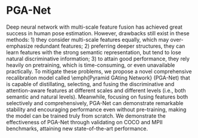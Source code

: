 # PGA-Net
Deep neural network with multi-scale feature fusion has achieved great success in human pose estimation. However,  drawbacks still exist in these methods: 1) they consider multi-scale features equally, which may over-emphasize redundant features; 2) preferring deeper structures, they can learn features with the strong semantic representation, but tend to lose natural discriminative information; 3) to attain good performance, they rely heavily on pretraining, which is time-consuming, or even unavailable practically. To mitigate these problems, we propose a novel comprehensive recalibration model called \emph{Pyramid GAting Network}  (PGA-Net) that is capable of distillating, selecting, and fusing the discriminative and attention-aware features at different scales and different levels (i.e., both semantic and natural levels). Meanwhile, focusing on fusing  features both selectively and comprehensively, PGA-Net can demonstrate remarkable stability and encouraging performance even without  pre-training, making the model can be trained truly from scratch. We demonstrate the effectiveness of PGA-Net through validating on COCO and MPII benchmarks, attaining new state-of-the-art performance.
